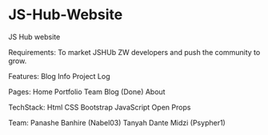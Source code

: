 # JS-Hub-Website
JS Hub website 

Requirements:
To market JSHUb ZW developers and push the community to grow.

Features:
Blog
Info 
Project Log

Pages:
Home
Portfolio
Team 
Blog (Done)
About

TechStack:
Html
CSS 
Bootstrap
JavaScript
Open Props

Team:
Panashe Banhire (Nabel03)
Tanyah
Dante Midzi (Psypher1)
